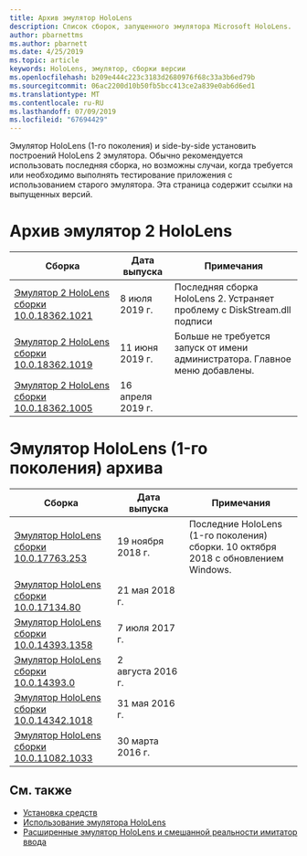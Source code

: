 ```yaml
---
title: Архив эмулятор HoloLens
description: Список сборок, запущенного эмулятора Microsoft HoloLens.
author: pbarnettms
ms.author: pbarnett
ms.date: 4/25/2019
ms.topic: article
keywords: HoloLens, эмулятор, сборки версии
ms.openlocfilehash: b209e444c223c3183d2680976f68c33a3b6ed79b
ms.sourcegitcommit: 06ac2200d10b50fb5bcc413ce2a839e0ab6d6ed1
ms.translationtype: MT
ms.contentlocale: ru-RU
ms.lasthandoff: 07/09/2019
ms.locfileid: "67694429"
---
```

Эмулятор HoloLens (1-го поколения) и side-by-side установить построений HoloLens 2 эмулятора. Обычно рекомендуется использовать последняя сборка, но возможны случаи, когда требуется или необходимо выполнять тестирование приложения с использованием старого эмулятора. Эта страница содержит ссылки на выпущенных версий.


# <a name="hololens-2-emulator-archive"></a>Архив эмулятор 2 HoloLens


|  Сборка |  Дата выпуска |  Примечания | 
|----------|----------|----------|
|  [Эмулятор 2 HoloLens сборки 10.0.18362.1021](https://go.microsoft.com/fwlink/?linkid=2098508) | 8 июля 2019 г. | Последняя сборка HoloLens 2.  Устраняет проблему с DiskStream.dll подписи |
|  [Эмулятор 2 HoloLens сборки 10.0.18362.1019](https://go.microsoft.com/fwlink/?linkid=2095316) | 11 июня 2019 г. | Больше не требуется запуск от имени администратора.  Главное меню добавлены. |
|  [Эмулятор 2 HoloLens сборки 10.0.18362.1005](https://go.microsoft.com/fwlink/?linkid=2087187) | 16 апреля 2019 г. |  |


# <a name="hololens-emulator-1st-gen-archive"></a>Эмулятор HoloLens (1-го поколения) архива


|  Сборка |  Дата выпуска |  Примечания | 
|----------|----------|----------|
|  [Эмулятор HoloLens сборки 10.0.17763.253](https://go.microsoft.com/fwlink/?linkid=2065980) | 19 ноября 2018 г. | Последние HoloLens (1-го поколения) сборки. 10 октября 2018 с обновлением Windows. |
|  [Эмулятор HoloLens сборки 10.0.17134.80](https://go.microsoft.com/fwlink/?linkid=874531) | 21 мая 2018 г. | 
|  [Эмулятор HoloLens сборки 10.0.14393.1358](https://go.microsoft.com/fwlink/?linkid=852626) |  7 июля 2017 г. |
|  [Эмулятор HoloLens сборки 10.0.14393.0](http://go.microsoft.com/fwlink/?LinkID=823018) |  2 августа 2016 г. |
|  [Эмулятор HoloLens сборки 10.0.14342.1018](http://go.microsoft.com/fwlink/?LinkID=823018) |  31 мая 2016 г. |
|  [Эмулятор HoloLens сборки 10.0.11082.1033](http://go.microsoft.com/fwlink/?LinkID=724053) |  30 марта 2016 г. |

## <a name="see-also"></a>См. также
* [Установка средств](install-the-tools.md)
* [Использование эмулятора HoloLens](using-the-hololens-emulator.md)
* [Расширенные эмулятор HoloLens и смешанной реальности имитатор ввода](advanced-hololens-emulator-and-mixed-reality-simulator-input.md)
